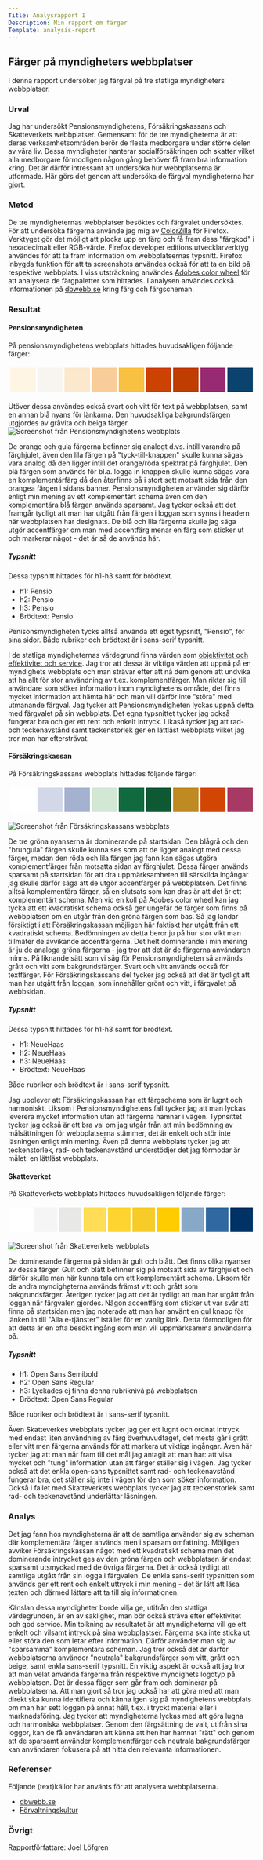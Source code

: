 ```yaml
---
Title: Analysrapport 1
Description: Min rapport om färger
Template: analysis-report
---
```


## Färger på myndigheters webbplatser
I denna rapport undersöker jag färgval på tre statliga myndigheters webbplatser. 

### Urval
Jag har undersökt Pensionsmyndighetens, Försäkringskassans och Skatteverkets webbplatser. Gemensamt för de tre myndigheterna är att deras verksamhetsområden  berör de flesta medborgare under större delen av våra liv. Dessa myndigheter hanterar socialförsäkringen och skatter vilket alla medborgare förmodligen någon gång behöver få fram bra information kring. Det är därför intressant att undersöka hur webbplatserna är utformade. Här görs det genom att undersöka de färgval myndigheterna har gjort.

### Metod
De tre myndigheternas webbplatser besöktes och färgvalet undersöktes. För att undersöka färgerna använde jag mig av [ColorZilla](https://www.colorzilla.com/) för Firefox. Verktyget gör det möjligt att plocka upp en färg och få fram dess "färgkod" i hexadecimalt eller RGB-värde. Firefox developer editions utvecklarverktyg användes för att ta fram information om webbplatsernas typsnitt. Firefox inbygda funktion för att ta screenshots användes också för att ta en bild på respektive webbplats. I viss utsträckning användes [Adobes color wheel](https://color.adobe.com/sv/create/color-wheel) för att analysera de färgpaletter som hittades. I analysen användes också informationen på [dbwebb.se](https://dbwebb.se/guide/design-med-html5-och-css3/farg) kring färg och färgscheman.

### Resultat
#### Pensionsmyndigheten
På pensionsmyndighetens webbplats hittades huvudsakligen följande färger: 
    <table style="border-spacing: 4px; border-collapse: separate">
    <tr>
    <td style="height: 50px; width: 50px; background-color: #FEF5E4">
    <td style="height: 50px; width: 50px; background-color:#F8F4F0">
    <td style="height: 50px; width: 50px; background-color: #FCE8CC">
    <td style="height: 50px; width: 50px; background-color:#F8CD9A">
    <td style="height: 50px; width: 50px; background-color: #F9C141">
    <td style="height: 50px; width: 50px; background-color: #CC4202"> 
    <td style="height: 50px; width: 50px; background-color: #BF3D01">
    <td style="height: 50px; width: 50px; background-color: #972A70">
    <td style="height: 50px; width: 50px; background-color: #0A436D">
   </tr>
    </table>
Utöver dessa användes också svart och vitt för text på webbplatsen, samt en annan blå nyans för länkarna. Den huvudsakliga bakgrundsfärgen utgjordes av gråvita och beiga färger.

<img class="report-image" src= '../assets/img/pensionsmyndigheten.png' alt= "Screenshot från Pensionsmyndighetens webbplats">

De orange och gula färgerna befinner sig analogt d.vs. intill varandra på färghjulet, även den lila färgen på "tyck-till-knappen" skulle kunna sägas vara analog då den ligger intill det orange/röda spektrat på färghjulet. Den blå färgen som används för bl.a. logga in knappen skulle kunna sägas vara en komplementärfärg då den återfinns på i stort sett motsatt sida från den orangea färgen i sidans banner. Pensionsmyndigheten använder sig därför enligt min mening av ett komplementärt schema även om den komplementära blå färgen används sparsamt. Jag tycker också att det framgår tydligt att man har utgått från färgen i loggan som synns i headern när webbplatsen har designats. De blå och lila färgerna skulle jag säga utgör accentfärger om man med accentfärg menar en färg som sticker ut och markerar något - det är så de används här.

##### Typsnitt
Dessa typsnitt hittades för h1-h3 samt för brödtext.
- h1: Pensio
- h2: Pensio
- h3: Pensio
- Brödtext: Pensio

Penisonsmyndigheten tycks alltså använda ett eget typsnitt, "Pensio", för sina sidor. Både rubriker och brödtext är i sans-serif typsnitt. 

I de statliga myndigheternas värdegrund finns värden som [objektivitet och effektivitet och service](https://www.forvaltningskultur.se/statliga-vardegrunden/). Jag tror att dessa är viktiga värden att uppnå på en myndighets webbplats och man strävar efter att nå dem genom att undvika att ha allt för stor användning av t.ex. komplementfärger. Man riktar sig till användare som söker information inom myndighetens område, det finns mycket information att hämta här och man vill därför inte "störa" med utmanande färgval. Jag tycker att Pensionsmyndigheten lyckas uppnå detta med färgvalet på sin webbplats. Det egna typsnittet tycker jag också fungerar bra och ger ett rent och enkelt intryck. Likaså tycker jag att rad- och teckenavstånd samt teckenstorlek ger en lättläst webbplats vilket jag tror man har eftersträvat.


#### Försäkringskassan
På Försäkringskassans webbplats hittades följande färger: 
    <table style="border-spacing: 4px; border-collapse: separate">
    <tr>
    <td style="height: 50px; width: 50px; background-color: #FFFFFF">
    <td style="height: 50px; width: 50px; background-color: #D2D8E7">
    <td style="height: 50px; width: 50px; background-color: #A5B2CF">
    <td style="height: 50px; width: 50px; background-color: #D2E7D4">
    <td style="height: 50px; width: 50px; background-color: #116A3E">
    <td style="height: 50px; width: 50px; background-color: #0F5834">
    <td style="height: 50px; width: 50px; background-color:#BF8A21">
    <td style="height: 50px; width: 50px; background-color: #D34503">
    <td style="height: 50px; width: 50px; background-color: #A73A64">
   </tr>
    </table>

<img class="report-image" src= '../assets/img/forsakringskassan.png' alt= "Screenshot från Försäkringskassans webbplats">

De tre gröna nyanserna är dominerande på startsidan. Den blågrå och den "brungula" färgen skulle kunna ses som att de ligger analogt med dessa färger, medan den röda och lila färgen jag fann kan sägas utgöra komplementfärger från motsatta sidan av färghjulet. Dessa färger används sparsamt på startsidan för att dra uppmärksamheten till särskilda ingångar jag skulle därför säga att de utgör accentfärger på webbplatsen. Det finns alltså komplementära färger, så en slutsats som kan dras är att det är ett komplementärt schema. Men vid en koll på Adobes color wheel kan jag tycka att ett kvadratiskt schema också ger ungefär de färger som finns på webbplatsen om en utgår från den gröna färgen som bas. Så jag landar försiktigt i att Försäkringskassan möjligen här faktiskt har utgått från ett kvadratiskt schema. Bedömningen av detta beror ju på hur stor vikt man tillmäter de avvikande accentfärgerna. Det helt dominerande i min mening är ju de analoga gröna färgerna - jag tror att det är de färgerna användaren minns. På liknande sätt som vi såg för Pensionsmyndigheten så används grått och vitt som bakgrundsfärger. Svart och vitt används också för textfärger. För Försäkringskassans del tycker jag också att det är tydligt att man har utgått från loggan, som innehåller grönt och vitt, i färgvalet på webbsidan.

##### Typsnitt
Dessa typsnitt hittades för h1-h3 samt för brödtext.
- h1: NeueHaas
- h2: NeueHaas
- h3: NeueHaas
- Brödtext:  NeueHaas

Både rubriker och brödtext är i sans-serif typsnitt. 

Jag upplever att Försäkringskassan har ett färgschema som är lugnt och harmoniskt. Liksom i Pensionsmyndighetens fall tycker jag att man lyckas leverera mycket information utan att färgerna hamnar i vägen. Typnsittet tycker jag också är ett bra val om jag utgår från att min bedömning av målsättningen för webbplatserna stämmer, det är enkelt och stör inte läsningen enligt min mening. Även på denna webbplats tycker jag att teckenstorlek, rad- och teckenavstånd understödjer det jag förmodar är målet: en lättläst webbplats.

#### Skatteverket
På Skatteverkets webbplats hittades huvudsakligen följande färger: 
    <table style="border-spacing: 4px; border-collapse: separate">
    <tr>
    <td style="height: 50px; width: 50px; background-color: #FFFFFF">
    <td style="height: 50px; width: 50px; background-color: #F5F5F5">
    <td style="height: 50px; width: 50px; background-color: #E8E8E6">
    <td style="height: 50px; width: 50px; background-color: #FFDD57">
    <td style="height: 50px; width: 50px; background-color: #FDD430">
    <td style="height: 50px; width: 50px; background-color: #F7CC29"> 
    <td style="height: 50px; width: 50px; background-color: #FFCC00">
    <td style="height: 50px; width: 50px; background-color: #88A8C8">
    <td style="height: 50px; width: 50px; background-color: #3069A1">
    <td style="height: 50px; width: 50px; background-color: #003265">
   </tr>
    </table>

<img class="report-image" src= '../assets/img/skatteverket.png' alt= "Screenshot från Skatteverkets webbplats">

De dominerande färgerna på sidan är gult och blått. Det finns olika nyanser av dessa färger. Gult och blått befinner sig  på motsatt sida av färghjulet och därför skulle man här kunna tala om ett komplementärt schema. Liksom för de andra myndigheterna används främst vitt och grått som bakgrundsfärger. Återigen tycker jag att det är tydligt att man har utgått från loggan när färgvalen gjordes. Någon accentfärg som sticker ut var svår att finna på startsidan men jag noterade att man har använt en gul knapp för länken in till "Alla e-tjänster" istället för en vanlig länk. Detta förmodligen för att detta är en ofta besökt ingång som man vill uppmärksamma användarna på.

##### Typsnitt
- h1: Open Sans Semibold
- h2: Open Sans Regular
- h3: Lyckades ej finna denna rubriknivå på webbplatsen
- Brödtext: Open Sans Regular

Både rubriker och brödtext är i sans-serif typsnitt.

Även Skatteverkes webbplats tycker jag ger ett lugnt och ordnat intryck med endast liten användning av färg överhuvudtaget, det mesta går i grått eller vitt men färgerna används för att markera ut viktiga ingångar. Även här tycker jag att man når fram till det mål jag antagit att man har: att visa mycket och "tung" information utan att färger ställer sig i vägen. Jag tycker också att det enkla open-sans typsnittet samt rad- och teckenavstånd fungerar bra, det ställer sig inte i vägen för den som söker information. Också i fallet med Skatteverkets webbplats tycker jag att teckenstorlek samt rad- och teckenavstånd underlättar läsningen.

### Analys
Det jag fann hos myndigheterna är att de samtliga använder sig av  scheman där komplementära färger används men i sparsam omfattning. Möjligen avviker Försäkringskassan något med ett kvadratiskt schema men det dominerande intrycket ges av den gröna färgen och webbplatsen är endast sparsamt utsmyckad med de övriga färgerna. Det är också tydligt att samtliga utgått från sin logga i färgvalen. De enkla sans-serif typsnitten som används ger ett rent och enkelt uttryck i min mening - det är lätt att läsa texten och därmed lättare att ta till sig informationen. 

Känslan dessa myndigheter borde vilja ge, utifrån den statliga värdegrunden, är en av saklighet, man bör också sträva efter effektivitet och god service. Min tolkning av resultatet är att myndigheterna vill ge ett enkelt och vilsamt intryck på sina webbplastser. Färgerna ska inte sticka ut eller störa den som letar efter information. Därför använder man sig av "sparsamma" komplementära scheman. Jag tror också det är därför webbplatserna använder "neutrala" bakgrundsfärger som vitt, grått och beige, samt enkla sans-serif typsnitt. En viktig aspekt är också att jag tror att man velat använda färgerna från respektive myndighets logotyp på webbplatsen. Det är dessa fäger som går fram och dominerar på webbplatserna. Att man gjort så tror jag också har att göra med att man direkt ska kunna identifiera och känna igen sig på myndighetens webbplats om man har sett loggan på annat håll, t.ex. i tryckt material eller i marknadsföring. Jag tycker att myndigheterna lyckas med att göra lugna och harmoniska webbplatser. Genom den färgsättning de valt, utifrån sina loggor, kan de få användaren att känna att hen har hamnat "rätt" och genom att de sparsamt använder komplementfärger och neutrala bakgrundsfärger kan användaren fokusera på att hitta den relevanta informationen. 

### Referenser
Följande (text)källor har använts för att analysera webbplatserna.
- [dbwebb.se](dbwebb.se)
- [Förvaltningskultur](https://www.forvaltningskultur.se)


### Övrigt
Rapportförfattare: Joel Löfgren
